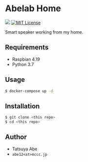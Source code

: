 Abelab Home
===========

[![](https://github.com/AjxLab/abelab-home/workflows/build/badge.svg)](https://github.com/AjxLab/abelab-home/actions)
[![MIT License](http://img.shields.io/badge/license-MIT-blue.svg?style=flat)](LICENSE)

Smart speaker working from my home.


## Requirements
* Raspbian 4.19
* Python 3.7


## Usage
```sh
$ docker-compose up -d
```

## Installation
```sh
$ git clone <this repo>
$ cd <this repo>
```

## Author
* Tatsuya Abe
* ```abe12<at>mccc.jp```
